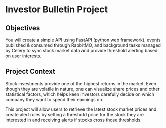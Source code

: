 # Investor Bulletin Project
## Objectives

You will create a simple API using FastAPI (python web framework), events published & consumed through RabbitMQ, and background tasks managed by Celery to sync stock market data and provide threshold alerting based on user interests.

## Project Context

Stock investments provide one of the highest returns in the market. Even though they are volatile in nature, one can visualize share prices and other statistical factors, which helps keen investors carefully decide on which company they want to spend their earnings on.

This project will allow users to retrieve the latest stock market prices and create alert rules by setting a threshold price for the stock they are interested in and receiving alerts if stocks cross those thresholds.
